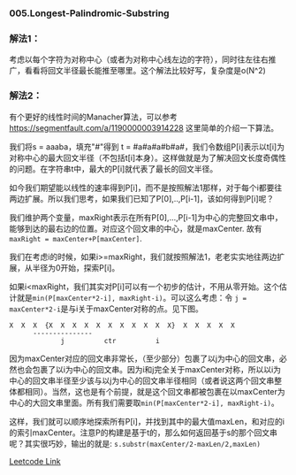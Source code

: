 ### 005.Longest-Palindromic-Substring

### 解法1：
考虑以每个字符为对称中心（或者为对称中心线左边的字符），同时往左往右推广，看看将回文半径最长能推至哪里。这个解法比较好写，复杂度是o(N^2)

### 解法2：
有个更好的线性时间的Manacher算法，可以参考 https://segmentfault.com/a/1190000003914228 这里简单的介绍一下算法。

我们将s = aaaba，填充"#"得到 t = #a#a#a#b#a#，我们令数组P[i]表示以t[i]为对称中心的最大回文半径（不包括t[i]本身）。这样做就是为了解决回文长度奇偶性的问题。在字符串t中，最大的P[i]就代表了最长的回文半径。

如今我们期望能以线性的速率得到P[i]，而不是按照解法1那样，对于每个i都要往两边扩展。所以我们思考，如果我们已知了P[0],..,P[i-1]，该如何得到P[i]呢？

我们维护两个变量，maxRight表示在所有P[0],...,P[i-1]为中心的完整回文串中，能够到达的最右边的位置。对应这个回文串的中心，就是maxCenter. 故有```maxRight = maxCenter+P[maxCenter]```.

我们在考虑i的时候，如果i>=maxRight，我们就按照解法1，老老实实地往两边扩展，从半径为0开始，探索P[i]。

如果i<maxRight，我们其实对P[i]可以有一个初步的估计，不用从零开始。这个估计就是```min(P[maxCenter*2-i], maxRight-i)```。可以这么考虑：令 ```j = maxCenter*2-i```是与i关于maxCenter对称的点。见下图。
```
X  X  X  {X  X  X  X  X  X  X  X  X  X  X}  X  X  X  X  X
      ---------------
             j          ctr          i
```
因为maxCenter对应的回文串非常长，（至少部分）包裹了以j为中心的回文串，必然也会包裹了以i为中心的回文串。因为i和j完全关于maxCenter对称，所以以i为中心的回文串半径至少该与以j为中心的回文串半径相同（或者说这两个回文串整体都相同）。当然，这也是有个前提，就是这个回文串都被包裹在以maxCenter为中心的大回文串里面。所有我们需要取```min(P[maxCenter*2-i], maxRight-i)```。

这样，我们就可以顺序地探索所有P[i]，并找到其中的最大值maxLen，和对应的i的索引maxCenter。注意P的构建是基于t的，那么如何返回基于s的那个回文串呢？其实很巧妙，输出的就是:
```s.substr(maxCenter/2-maxLen/2,maxLen)```


[Leetcode Link](https://leetcode.com/problems/longest-palindromic-substring)
